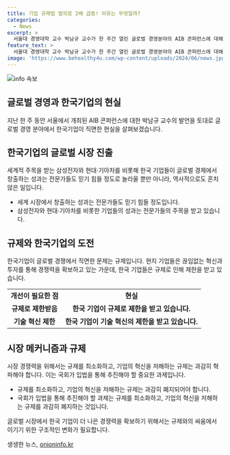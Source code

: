 ```yaml
---
title: 기업 규제법 발의로 2배 급증! 이유는 무엇일까?
categories:
  - News
excerpt: >
  서울대 경영대학 교수 박남규 교수가 한 주간 열린 글로벌 경영분야의 AIB 콘퍼런스에 대해 기고한 기사. AIB는 세계적인 권위를 가진 국제경영학회로, 서울에서 근 30년 만에 열렸고, 90여 개국 3400명 회원이 참가. 전 세계의 경제 전문가들이 한국의 경제 성장과 기업에 높은 관심을 보였으며, 우리나라 기업의 세계 시장에서의 성과에 대한 놀라움을 표현. 그러나 국내 대기업의 혁신과 성장을 억제하는 규제 문제를 지적하며, 규제 혁파를 촉구했다.
feature_text: >
  서울대 경영대학 교수 박남규 교수가 한 주간 열린 글로벌 경영분야의 AIB 콘퍼런스에 대해 기고한 기사. AIB는 세계적인 권위를 가진 국제경영학회로, 서울에서 근 30년 만에 열렸고, 90여 개국 3400명 회원이 참가. 전 세계의 경제 전문가들이 한국의 경제 성장과 기업에 높은 관심을 보였으며, 우리나라 기업의 세계 시장에서의 성과에 대한 놀라움을 표현. 그러나 국내 대기업의 혁신과 성장을 억제하는 규제 문제를 지적하며, 규제 혁파를 촉구했다.
image: 'https://www.behealthy4u.com/wp-content/uploads/2024/06/news.jpg'
---
```


<p><img src="https://www.behealthy4u.com/wp-content/uploads/2024/06/news.jpg" alt="info 속보" /></p>

<h2 data-ke-size="size26">글로벌 경영과 한국기업의 현실</h2>

<p data-ke-size="size16">지난 한 주 동안 서울에서 개최된 AIB 콘퍼런스에 대한 박남규 교수의 발언을 토대로 글로벌 경영 분야에서 한국기업이 직면한 현실을 살펴보겠습니다.</p>

<h2 data-ke-size="size24">한국기업의 글로벌 시장 진출</h2>

<p data-ke-size="size16">세계적 주목을 받는 삼성전자와 현대·기아차를 비롯해 한국 기업들이 글로벌 경제에서 창출하는 성과는 전문가들도 믿기 힘들 정도로 놀라울 뿐만 아니라, 역사적으로도 흔치 않은 일입니다.</p>

<ul>
  <li>세계 시장에서 창출하는 성과는 전문가들도 믿기 힘들 정도입니다.</li>
  <li>삼성전자와 현대·기아차를 비롯한 기업들의 성과는 전문가들의 주목을 받고 있습니다.</li>
</ul>

<h2 data-ke-size="size24">규제와 한국기업의 도전</h2>

<p data-ke-size="size16">한국기업이 글로벌 경쟁에서 직면한 문제는 규제입니다. 현지 기업들은 끊임없는 혁신과 투자를 통해 경쟁력을 확보하고 있는 가운데, 한국 기업들은 규제로 인해 제한을 받고 있습니다.</p>

<table>
  <tr>
    <td style="text-align: center; height: 17px;"><b>개선이 필요한 점</b></td>
    <td style="text-align: center; height: 17px;"><b>현실</b></td>
  </tr>
  <tr>
    <td style="text-align: center; height: 17px;"><b>규제로 제한받음</b></td>
    <td style="text-align: center; height: 17px;"><b>한국 기업이 규제로 제한을 받고 있습니다.</b></td>
  </tr>
  <tr>
    <td style="text-align: center; height: 17px;"><b>기술 혁신 제한</b></td>
    <td style="text-align: center; height: 17px;"><b>한국 기업이 기술 혁신의 제한을 받고 있습니다.</b></td>
  </tr>
</table>

<h2 data-ke-size="size24">시장 메커니즘과 규제</h2>

<p data-ke-size="size16">시장 경쟁력을 위해서는 규제를 최소화하고, 기업의 혁신을 저해하는 규제는 과감히 혁파해야 합니다. 이는 국회가 입법을 통해 추진해야 할 중요한 과제입니다.</p>

<ul>
  <li>규제를 최소화하고, 기업의 혁신을 저해하는 규제는 과감히 폐지되어야 합니다.</li>
  <li>국회가 입법을 통해 추진해야 할 과제는 규제를 최소화하고, 기업의 혁신을 저해하는 규제를 과감히 폐지하는 것입니다.</li>
</ul>

<p data-ke-size="size16">글로벌 시장에서 한국 기업이 더 나은 경쟁력을 확보하기 위해서는 규제와의 싸움에서 이기기 위한 구조적인 변화가 필요합니다.</p>
생생한 뉴스, <a href="https://onioninfo.kr" rel="dofollow">onioninfo.kr</a>


